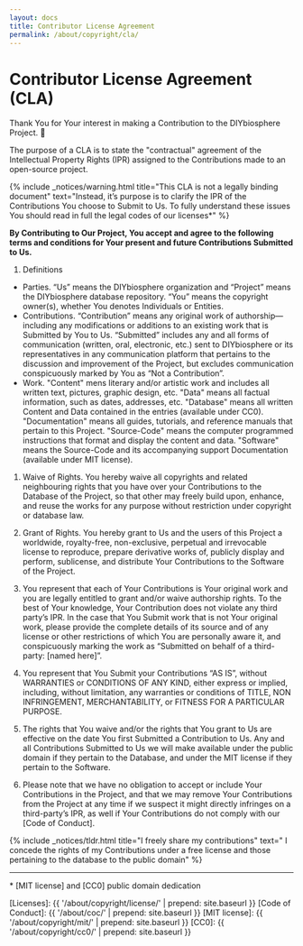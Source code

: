 ```yaml
---
layout: docs
title: Contributor License Agreement
permalink: /about/copyright/cla/
---
```


# Contributor License Agreement (CLA)
Thank You for Your interest in making a Contribution to the DIYbiosphere Project. :purple_heart:

The purpose of a CLA is to state the "contractual" agreement of the Intellectual Property Rights (IPR) assigned to the Contributions made to an open-source project.

{% include _notices/warning.html title="This CLA is not a legally binding document" text="Instead, it’s purpose is to clarify the IPR of the Contributions You choose to Submit to Us. To fully understand these issues You should read in full the legal codes of our licenses*" %}

**By Contributing to Our Project, You accept and agree to the following terms and conditions for Your present and future Contributions Submitted to Us.**

1. Definitions
  - Parties. “Us” means the DIYbiosphere organization and “Project” means the DIYbiosphere database repository. “You” means the copyright owner(s), whether You denotes Individuals or Entities.
  - Contributions. “Contribution” means any original work of authorship—including any modifications or additions to an existing work that is Submitted by You to Us. “Submitted” includes any and all forms of communication (written, oral, electronic, etc.) sent to DIYbiosphere or its representatives in any communication platform that pertains to the discussion and improvement of the Project, but excludes communication conspicuously marked by You as “Not a Contribution”.
  - Work. "Content" mens literary and/or artistic work and includes all written text, pictures, graphic design, etc. "Data" means all factual information, such as dates, addresses, etc. "Database" means all written Content and Data contained in the entries (available under CC0). "Documentation" means all guides, tutorials, and reference manuals that pertain to this Project. "Source-Code" means the computer programmed instructions that format and display the content and data. "Software" means the Source-Code and its accompanying support Documentation (available under MIT license).
1. Waive of Rights. You hereby waive all copyrights and related neighbouring rights that you have over your Contributions to the Database of the Project, so that other may freely build upon, enhance, and reuse the works for any purpose without restriction under copyright or database law.

1. Grant of Rights. You hereby grant to Us and the users of this Project a worldwide, royalty-free, non-exclusive, perpetual and irrevocable license to reproduce, prepare derivative works of, publicly display and perform, sublicense, and distribute Your Contributions to the Software of the Project.

1. You represent that each of Your Contributions is Your original work and you are legally entitled to grant and/or waive authorship rights. To the best of Your knowledge, Your Contribution does not violate any third party’s IPR. In the case that You Submit work that is not Your original work, please provide the complete details of its source and of any license or other restrictions of which You are personally aware it, and conspicuously marking the work as “Submitted on behalf of a third-party: [named here]”.

1.  You represent that You Submit your Contributions “AS IS”, without WARRANTIES or CONDITIONS OF ANY KIND, either express or implied, including, without limitation, any warranties or conditions of TITLE, NON INFRINGEMENT, MERCHANTABILITY, or FITNESS FOR A PARTICULAR PURPOSE.

1. The rights that You waive and/or the rights that You grant to Us are effective on the date You first Submitted a Contribution to Us. Any and all Contributions Submitted to Us we will make available under the public domain if they pertain to the Database, and under the MIT license if they pertain to the Software.

1. Please note that we have no obligation to accept or include Your Contributions in the Project, and that we may remove Your Contributions from the Project at any time if we suspect it might directly infringes on a third-party’s IPR, as well if Your Contributions do not comply with our [Code of Conduct].

{% include _notices/tldr.html title="I freely share my contributions" text=" I concede the rights of my Contributions under a free license and those pertaining to the database to the public domain" %}


- - -
\* [MIT license] and [CC0] public domain dedication

[Licenses]: {{ '/about/copyright/license/' | prepend: site.baseurl }}
[Code of Conduct]: {{ '/about/coc/' | prepend: site.baseurl }}
[MIT license]: {{ '/about/copyright/mit/' | prepend: site.baseurl }}
[CC0]: {{ '/about/copyright/cc0/' | prepend: site.baseurl }}
